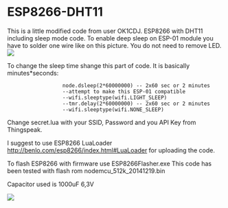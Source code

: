 # ESP8266-DHT11
This is a little modified code from user OK1CDJ.
ESP8266 with DHT11 including sleep mode code. To enable deep sleep on ESP-01 module you have to solder one wire like on this picture. You do not need to remove LED. ![](http://zftlab.org/images/2014102801.jpg)


To change the sleep time shange this part of code. It is basically minutes*seconds:

					  node.dsleep(2*60000000) -- 2x60 sec or 2 minutes
                      --attempt to make this ESP-01 compatible
                      --wifi.sleeptype(wifi.LIGHT_SLEEP)
                      --tmr.delay(2*60000000) -- 2x60 sec or 2 minutes
                      --wifi.sleeptype(wifi.NONE_SLEEP)
 
Change secret.lua with your SSID, Password and you API Key from Thingspeak.

I suggest to use ESP8266 LuaLoader http://benlo.com/esp8266/index.html#LuaLoader for uploading the code.

To flash ESP8266 with firmware use ESP8266Flasher.exe
This code has been tested with flash rom nodemcu_512k_20141219.bin

Capacitor used is 1000uF 6,3V

![](https://github.com/iLLiac4/ESP8266-DHT11/blob/master/DHT11_bb.png)
